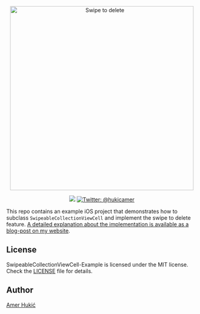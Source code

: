 <p align="center">
    <img src="https://www.amerhukic.com/assets/2018-08-27/swipeable-cell-delete.gif" width="484" max-width="80%" alt="Swipe to delete" />
</p>

<p align="center">
    <img src="https://img.shields.io/badge/Swift-4.2-orange.svg" />
    <a href="https://twitter.com/hukicamer">
        <img src="https://img.shields.io/badge/contact-%40hukicamer-blue.svg?style=flat" alt="Twitter: @hukicamer" />
    </a>
</p>

This repo contains an example iOS project that demonstrates how to subclass `SwipeableCollectionViewCell` and implement the swipe to delete feature. 
[A detailed explanation about the implementation is available as a blog-post on my website](https://www.amerhukic.com/swipeable-collection-view-cell).


## License

SwipeableCollectionViewCell-Example is licensed under the MIT license. Check the [LICENSE](LICENSE) file for details.

## Author

[Amer Hukić](https://amerhukic.com)
